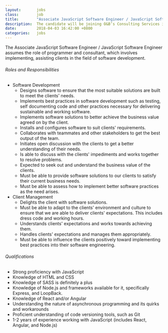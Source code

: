 ```yaml
---
layout:       jobs
class:        job
title:        "Associate JavaScript Software Engineer / JavaScript Software Engineer"
description:  The candidate will be joining O&B’s Consulting Services in developing custom software, understanding the business problems of the customer and providing solutions with the help of engineers.
date:         2018-04-03 16:42:00 +0800
categories:   jobs
---
```

<!-- Do not leave new lines after each element. Elements after new lines will not be rendered. -->
<p>The Associate JavaScript Software Engineer / JavaScript Software Engineer assumes the role of programmer and consultant, which involves implementing, assisting clients in the field of software development.</p>
<h6 class="-dark">Roles and Responsibilities</h6>
<ul>
	<li>Software Development
		<ul>
			<li>Designs software to ensure that the most suitable solutions are built to meet the clients' needs.</li>
			<li>Implements best practices in software development such as testing, self documenting code and other practices necessary for delivering sustainable and working software.</li>
			<li>Implements software solutions to better achieve the business value agreed on by the client.</li>
			<li>Installs and configures software to suit clients' requirements.</li>
			<li>Collaborates with teammates and other stakeholders to get the best output of the team.</li>
			<li>Initiates open discussion with the clients to get a better understanding of their needs.</li>
			<li>Is able to discuss with the clients' impediments and works together to resolve problems.</li>
			<li>Expected to seek out and understand the business value of the clients.</li>
			<li>Must be able to provide software solutions to our clients to satisfy their current business needs.</li>
			<li>Must be able to assess how to implement better software practices as the need arises.</li>
		</ul>
	</li>
	<li>Client Management
		<ul>
			<li>Delights the client with software solutions.</li>
			<li>Must be able to adapt to the clients' environment and culture to ensure that we are able to deliver clients' expectations. This includes dress code and working hours.</li>
			<li>Understands clients' expectations and works towards achieving them.</li>
			<li>Handles clients' expectations and manages them appropriately.</li>
			<li>Must be able to influence the clients positively toward implementing best practices into their software engineering.</li>
		</ul>
	</li>
</ul>
<h6 class="-dark">Qualifications</h6>
<ul>
	<li>Strong proficiency with JavaScript</li>
	<li>Knowledge of HTML and CSS</li>
	<li>Knowledge of SASS is definitely a plus</li>
	<li>Knowledge of Node.js and frameworks available for it, specifically Express, and LoopBack.</li>
	<li>Knowledge of React and/or Angular</li>
	<li>Understanding the nature of asynchronous programming and its quirks and workarounds</li>
	<li>Proficient understanding of code versioning tools, such as Git</li>
	<li>1-2 years of experience working with JavaScript (includes React, Angular, and Node.js)</li>
</ul>


